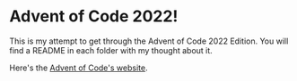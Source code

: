 # Advent of Code 2022!

This is my attempt to get through the Advent of Code 2022 Edition. You will find a README in each folder with my thought about it.

Here's the [Advent of Code's website](https://adventofcode.com).
